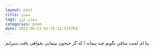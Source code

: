 ```yaml
---
layout: post
title: سعدی
tags: سعدی غزل
categories: poem
date: 2022-06-13 01:55:11.574769
---
```


بیا ای لعبت ساقی نگویم چند پیمانه / که گر جیحون بپیمایی نخواهی یافت سیرابم